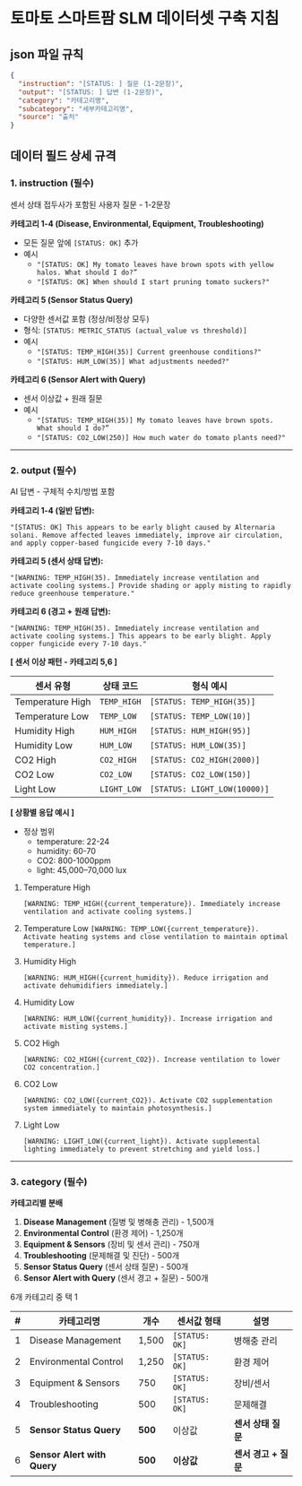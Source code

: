 # 토마토 스마트팜 SLM 데이터셋 구축 지침

## json 파일 규칙

```json
{
  "instruction": "[STATUS: ] 질문 (1-2문장)",
  "output": "[STATUS: ] 답변 (1-2문장)",
  "category": "카테고리명",
  "subcategory": "세부카테고리명",
  "source": "출처"
}
```

## 데이터 필드 상세 규격

### 1. **instruction** (필수)

센서 상태 접두사가 포함된 사용자 질문 - 1-2문장


**카테고리 1-4 (Disease, Environmental, Equipment, Troubleshooting)**

- 모든 질문 앞에 `[STATUS: OK]` 추가
- 예시
    - `"[STATUS: OK] My tomato leaves have brown spots with yellow halos. What should I do?”`
    - `"[STATUS: OK] When should I start pruning tomato suckers?"`

**카테고리 5 (Sensor Status Query)**

- 다양한 센서값 포함 (정상/비정상 모두)
- 형식: `[STATUS: METRIC_STATUS (actual_value vs threshold)]`
- 예시
    - `"[STATUS: TEMP_HIGH(35)] Current greenhouse conditions?"`
    - `"[STATUS: HUM_LOW(35)] What adjustments needed?"`

**카테고리 6 (Sensor Alert with Query)**

- 센서 이상값 + 원래 질문
- 예시
    - `"[STATUS: TEMP_HIGH(35)] My tomato leaves have brown spots. What should I do?”`
    - `"[STATUS: CO2_LOW(250)] How much water do tomato plants need?"`

---

### 2. **output** (필수)

AI 답변 - 구체적 수치/방법 포함

**카테고리 1-4 (일반 답변):**

```
"[STATUS: OK] This appears to be early blight caused by Alternaria solani. Remove affected leaves immediately, improve air circulation, and apply copper-based fungicide every 7-10 days."
```

**카테고리 5 (센서 상태 답변):**

```
"[WARNING: TEMP_HIGH(35). Immediately increase ventilation and activate cooling systems.] Provide shading or apply misting to rapidly reduce greenhouse temperature."
```

**카테고리 6 (경고 + 원래 답변):**

```
"[WARNING: TEMP_HIGH(35). Immediately increase ventilation and activate cooling systems.] This appears to be early blight. Apply copper fungicide every 7-10 days."
```

**[ 센서 이상 패턴 - 카테고리 5,6 ]**

| 센서 유형 | 상태 코드 | 형식 예시 |
| --- | --- | --- |
| Temperature High | `TEMP_HIGH` | `[STATUS: TEMP_HIGH(35)]` |
| Temperature Low | `TEMP_LOW` | `[STATUS: TEMP_LOW(10)]` |
| Humidity High | `HUM_HIGH` | `[STATUS: HUM_HIGH(95)]` |
| Humidity Low | `HUM_LOW` | `[STATUS: HUM_LOW(35)]` |
| CO2 High | `CO2_HIGH` | `[STATUS: CO2_HIGH(2000)]` |
| CO2 Low | `CO2_LOW` | `[STATUS: CO2_LOW(150)]` |
| Light Low | `LIGHT_LOW` | `[STATUS: LIGHT_LOW(10000)]` |

**[ 상황별 응답 예시 ]**

- 정상 범위
    - temperature: 22-24
    - humidity: 60-70
    - CO2: 800-1000ppm
    - light: 45,000–70,000 lux
1. Temperature High
    
    `[WARNING: TEMP_HIGH({current_temperature}). Immediately increase ventilation and activate cooling systems.]`
    
2. Temperature Low
`[WARNING: TEMP_LOW({current_temperature}). Activate heating systems and close ventilation to maintain optimal temperature.]`
3. Humidity High
    
    `[WARNING: HUM_HIGH({current_humidity}). Reduce irrigation and activate dehumidifiers immediately.]`
    
4. Humidity Low
    
    `[WARNING: HUM_LOW({current_humidity}). Increase irrigation and activate misting systems.]`
    
5. CO2 High
    
    `[WARNING: CO2_HIGH({current_CO2}). Increase ventilation to lower CO2 concentration.]`
    
6. CO2 Low
    
    `[WARNING: CO2_LOW({current_CO2}). Activate CO2 supplementation system immediately to maintain photosynthesis.]`
    
7. Light Low
    
    `[WARNING: LIGHT_LOW({current_light}). Activate supplemental lighting immediately to prevent stretching and yield loss.]`
    

---

### 3. **category** (필수)

**카테고리별 분배**

1. **Disease Management** (질병 및 병해충 관리) - 1,500개
2. **Environmental Control** (환경 제어) - 1,250개
3. **Equipment & Sensors** (장비 및 센서 관리) - 750개
4. **Troubleshooting** (문제해결 및 진단) - 500개
5. **Sensor Status Query** (센서 상태 질문) - 500개
6. **Sensor Alert with Query** (센서 경고 + 질문) - 500개

6개 카테고리 중 택 1

| # | 카테고리명 | 개수 | 센서값 형태 | 설명 |
| --- | --- | --- | --- | --- |
| 1 | Disease Management | 1,500 | `[STATUS: OK]` | 병해충 관리 |
| 2 | Environmental Control | 1,250 | `[STATUS: OK]` | 환경 제어 |
| 3 | Equipment & Sensors | 750 | `[STATUS: OK]` | 장비/센서 |
| 4 | Troubleshooting | 500 | `[STATUS: OK]` | 문제해결 |
| 5 | **Sensor Status Query** | **500** | 이상값 | **센서 상태 질문**  |
| 6 | **Sensor Alert with Query** | **500** | **이상값** | **센서 경고 + 질문** |
